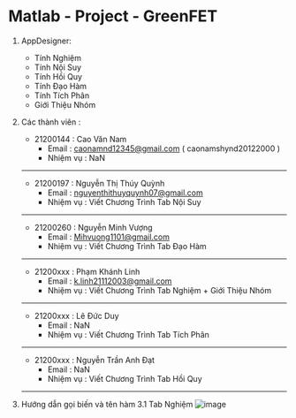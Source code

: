 # Matlab - Project - GreenFET
1. AppDesigner:
    - Tính Nghiệm
    - Tính Nội Suy
    - Tính Hồi Quy
    - Tính Đạo Hàm
    - Tính Tích Phân
    - Giới Thiệu Nhóm
  
2. Các thành viên :
    - 21200144 : Cao Văn Nam 
      + Email     : caonamnd12345@gmail.com ( caonamshynd20122000 )
      + Nhiệm vụ  : NaN  
    -------------------------------------------------------
    - 21200197 : Nguyễn Thị Thúy Quỳnh
      + Email     : nguyenthithuyquynh07@gmail.com
      + Nhiệm vụ  : Viết Chương Trình Tab Nội Suy
    -------------------------------------------------------
    - 21200260 : Nguyễn Minh Vượng 
      + Email     : Mihvuong1101@gmail.com
      + Nhiệm vụ  : Viết Chương Trình Tab Đạo Hàm
    -------------------------------------------------------
    - 21200xxx : Phạm Khánh Linh
      + Email     : k.linh21112003@gmail.com
      + Nhiệm vụ  : Viết Chương Trình Tab Nghiệm + Giới Thiệu Nhóm
    -------------------------------------------------------
    - 21200xxx : Lê Đức Duy
      + Email     : NaN
      + Nhiệm vụ  : Viết Chương Trình Tab Tích Phân
    -------------------------------------------------------
    - 21200xxx : Nguyễn Trần Anh Đạt
      + Email     : NaN
      + Nhiệm vụ  : Viết Chương Trình Tab Hồi Quy
    -------------------------------------------------------
3. Hướng dẫn gọi biến và tên hàm
   3.1 Tab Nghiệm
   ![image](https://github.com/caonamshynd20122000/Matlab/assets/52240138/0f3b45bc-c8b3-4f40-8e4f-c4f40be938fa)
